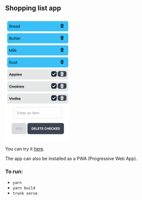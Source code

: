 ## Shopping list app

![screenshot](screenshot.png)

You can try it [here](https://wasm-shopping-list.netlify.app/).

The app can also be installed as a PWA (Progressive Web App).

### To run:

* `yarn`
* `yarn build`
* `trunk serve`


